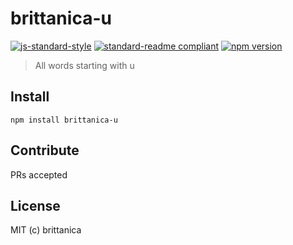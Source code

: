 # brittanica-u

[![js-standard-style](https://img.shields.io/badge/code%20style-standard-brightgreen.svg?style=flat-square)](http://standardjs.com/)
[![standard-readme compliant](https://img.shields.io/badge/standard--readme-OK-green.svg?style=flat-square)](https://github.com/RichardLitt/standard-readme)
[![npm version](https://img.shields.io/npm/v/brittanica-u.svg?style=flat-square)](https://badge.fury.io/js/brittanica-u)

> All words starting with u

## Install
```
npm install brittanica-u
```

## Contribute

PRs accepted

## License

MIT (c) brittanica
